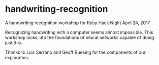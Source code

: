 # handwriting-recognition
A handwriting recognition workshop for Ruby Hack Night April 24, 2017

Recognizing handwriting with a computer seems almost impossible. This workshop looks into the foundations of neural networks capable of doing just this.

Thanks to Luis Serrano and Geoff Buesing for the components of our exploration.
